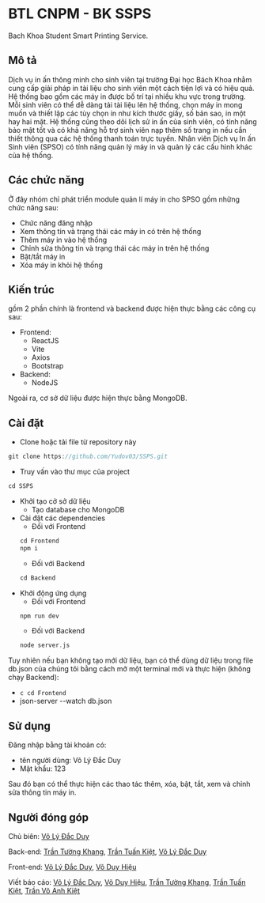 # BTL CNPM - BK SSPS

Bach Khoa Student Smart Printing Service.

## Mô tả
Dịch vụ in ấn thông minh cho sinh viên tại trường Đại học Bách Khoa nhằm cung cấp giải pháp in tài liệu cho sinh viên một cách tiện lợi và có hiệu quả. Hệ thống bao gồm các máy in được bố trí tại nhiều khu vực trong trường. Mỗi sinh viên có thể dễ dàng tải tài liệu lên hệ thống, chọn máy in mong muốn và thiết lập các tùy chọn in như kích thước giấy, số bản sao, in một hay hai mặt. Hệ thống cũng theo dõi lịch sử in ấn của sinh viên, có tính năng bảo mật tốt và có khả năng hỗ trợ sinh viên nạp thêm số trang in nếu cần thiết thông qua các hệ thống thanh toán trực tuyến. Nhân viên Dịch vụ In ấn Sinh viên (SPSO) có tính năng quản lý máy in và quản lý các cấu hình khác của hệ thống.

## Các chức năng

Ở đây nhóm chỉ phát triển module quản lí máy in cho SPSO gồm những chức năng sau:

+ Chức năng đăng nhập
+ Xem thông tin và trạng thái các máy in có trên hệ thống
+ Thêm máy in vào hệ thống
+ Chỉnh sửa thông tin và trạng thái các máy in trên hệ thống
+ Bật/tắt máy in
+ Xóa máy in khỏi hệ thống

## Kiến trúc
gồm 2 phần chính là frontend và backend được hiện thực bằng các công cụ sau:
+ Frontend:
    + ReactJS
    + Vite
    + Axios
    + Bootstrap
+ Backend:
    + NodeJS

Ngoài ra, cơ sở dữ liệu được hiện thực bằng MongoDB.

## Cài đặt

+ Clone hoặc tải file từ repository này
```c
git clone https://github.com/Yudov03/SSPS.git
```
+ Truy vấn vào thư mục của project
```c
cd SSPS
```
+ Khởi tạo cở sở dữ liệu 
    + Tạo database cho MongoDB
+ Cài đặt các dependencies
    + Đối với Frontend
    ```c
    cd Frontend
    npm i
    ```
    + Đối với Backend
    ```c
    cd Backend
    ```
+ Khởi động ứng dụng
    + Đối với Frontend
    ```c
    npm run dev
    ```
    + Đối với Backend
    ```c
    node server.js
    ```

Tuy nhiên nếu bạn không tạo mới dữ liệu, bạn có thể dùng dữ liệu trong file db.json của chúng tôi bằng cách mở một terminal mới và thực hiện (không chạy Backend):
+ ```c cd Frontend ```
+ json-server --watch db.json


## Sử dụng

Đăng nhập bằng tài khoản có:
+ tên người dùng: Võ Lý Đắc Duy
+ Mật khẩu: 123


Sau đó bạn có thể thực hiện các thao tác thêm, xóa, bật, tắt, xem và chỉnh sửa thông tin máy in.

## Người đóng góp

Chủ biên: [Võ Lý Đắc Duy](https://github.com/Yudov03)

Back-end: [Trần Tường Khang](https://github.com/KPoca), [Trần Tuấn Kiệt](https://github.com/trankiet2004), [Võ Lý Đắc Duy](https://github.com/Yudov03)

Front-end: [Võ Lý Đắc Duy](https://github.com/Yudov03), [Võ Duy Hiệu](https://github.com/Doianhtelamem)

Viết báo cáo: [Võ Lý Đắc Duy](https://github.com/Yudov03), [Võ Duy Hiệu](https://github.com/Doianhtelamem), [Trần Tường Khang](https://github.com/KPoca), [Trần Tuấn Kiệt](https://github.com/trankiet2004), [Trần Võ Anh Kiệt]()
